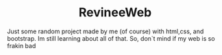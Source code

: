 <h1 align="center" id="top">RevineeWeb</h1>
Just some random project made by me (of course) with html,css, and bootstrap.
Im still learning about all of that. So, don`t mind if my web is so frakin bad
